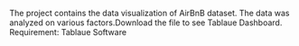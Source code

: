 The project contains the data visualization of AirBnB dataset. The data was analyzed on various factors.Download the file to see Tablaue Dashboard.
Requirement: Tablaue Software
